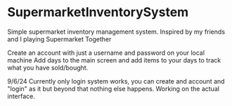 # SupermarketInventorySystem


Simple supermarket inventory management system.
Inspired by my friends and I playing Supermarket Together

Create an account with just a username and password on your local machine
Add days to the main screen and add items to your days to track what you have sold/bought.

9/6/24
Currently only login system works, you can create and account and "login" as it
but beyond that nothing else happens. Working on the actual interface.

